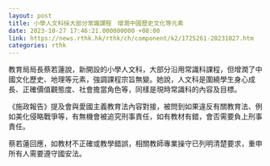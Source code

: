 ```yaml
---
layout: post
title: 小學人文科採大部分常識課程　增潤中國歷史文化等元素
date: 2023-10-27 17:46:21.000000000 +08:00
link: https://news.rthk.hk/rthk/ch/component/k2/1725261-20231027.htm
categories: rthk
---
```


教育局局長蔡若蓮說，新開設的小學人文科，大部分沿用常識科課程，但增潤了中國文化歷史、地理等元素，強調課程宗旨無變。她說，人文科是圍繞學生身心成長、正確價值觀態度、社會擔當角色等，同樣是現時常識科的內容及目標。

《施政報告》提及會與愛國主義教育法內容對接，被問到如果違反有關教育法、例如美化侵略戰爭等，有無機會被追究刑事責任，如有教材有錯，會否需要負上刑事責任。

蔡若蓮回應，如教材不正確或教學錯誤，相關教師專業操守已列明清楚要求，重申所有人需要遵守國安法。
